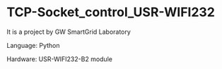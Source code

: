 # TCP-Socket_control_USR-WIFI232
It is a project by GW SmartGrid Laboratory 

Language: Python

Hardware: USR-WIFI232-B2 module

